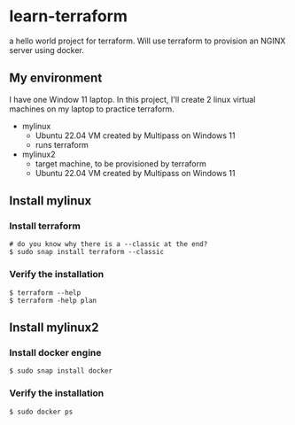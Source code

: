 # learn-terraform
a hello world project for terraform. Will use terraform to provision an NGINX server using docker.

## My environment
I have one Window 11 laptop. In this project, I'll create 2 linux virtual machines on my laptop to practice terraform.

* mylinux
    * Ubuntu 22.04 VM created by Multipass on Windows 11
    * runs terraform
* mylinux2
    * target machine, to be provisioned by terraform
    * Ubuntu 22.04 VM created by Multipass on Windows 11

## Install mylinux

### Install terraform
```
# do you know why there is a --classic at the end?
$ sudo snap install terraform --classic
```
### Verify the installation
```
$ terraform --help
$ terraform -help plan 
```
## Install mylinux2
### Install docker engine
```
$ sudo snap install docker
```
### Verify the installation
```
$ sudo docker ps
```
